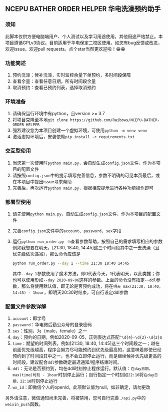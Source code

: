 ## NCEPU BATHER ORDER HELPER 华电洗澡预约助手

### 须知

此脚本仅供方便电脑端用户、个人测试以及学习用途使用，其他用途严格禁止。本项目遵循GPLv3协议。目前适用于华电保定二校区使用。如您有bug反馈或改进，欢迎issue，欢迎pull requests。点个star当然更欢迎啦！😁😁

### 功能简述

1. 预约洗澡：候补洗澡，实时监控余量下单预约，多时间段保障
2. 查看余量：查看任意日期，所有时间段余量
3. 取消预约：查看已预约列表，选择取消预约

### 环境准备

1. 请确保运行环境中有python，且version >= 3.7
2. 将项目克隆至本地``git clone https://github.com/Raibows/NCEPU-BATHER-ORDER-HELPER``
3. 强烈建议您为本项目创建一个虚拟环境，可使用``python -m venv venv``
4. 激活虚拟环境后，安装依赖``pip install -r requirements.txt``

### 交互型使用

1. 当您第一次使用时``python main.py``，会自动生成``config.json``文件，作为本项目的配置文件
2. 请按照``config.json``中的提示填写完善信息，参数不明确的可见本页最后，或在本项目中提出issue寻求帮助
3. 完善后，再次运行``python main.py``，根据相应提示进行各种功能操作即可

### 部署型使用

1. 请先使用``python main.py``，自动生成``config.json``文件，作为本项目的配置文件  
2. 完善``config.json``文件中的``account``、``password``、``sex``字段
3. 运行``python run_order.py -h``查看参数帮助，按照自己的需求填写相应的参数
   例如我想要在明天，[21:30, 18:40, 14:45]这三个时间段其中之一去洗澡（且优先级依次递减），那么命令应该是

   ```bash
   python run_order.py --day 1 --time 21:30 18:40 14:45
   ```
   
   其中``--day 1``参数使用了魔术方法，即0代表今天，1代表明天，以此类推；你也可以使用形如``--day 2020-09-06``这样的参数。上面的命令没有指定``--ddl``参数，那么将使用默认值，即无论是否预约成功，将在``明天 max(21:30, 18:40, 14:45) - 1hour``，即明天20:30时结束，可自行设定ddl参数

### 配置文件参数详解

1. ``account``：即学号
2. ``password``：华电微后勤公众号的登录密码
3. ``sex``：性别，为（male，female）之一
4. ``day``：预约的日期，例如2020-09-05，正则表达式匹配``^\d{4}-\d{2}-\d{2}$``
5. ``time``：期望的时间列表，例如[21:30, 18:40, 14:45]这三个时间段之一；越在前面优先级越高，程序会努力尽可能预约到优先级最高的，这意味着即使已经预约到了时间段其中之一，也不会立即停止运行，而是继续候补优先级更高的时间段。建议配合``ddl``参数确定最迟通知/程序结束时间。
6. ``ddl``：无论是否预约到，均在ddl时刻停止程序运行。默认值：``在day日期，max(time)时刻 - 1hour``时刻停止运行；自行指定一个时刻如``22:10``将``在day日期，22:10``时刻停止运行
7. ``wx_id``：即微信个人的openid，此项默认值为null，如非确定，请勿更改

另外请注意，微信通知尚未完善，将被禁用，您可自行完善``./api.py``中的``weixin_push``函数。
